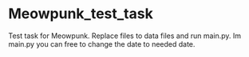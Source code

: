 # Meowpunk_test_task
Test task for Meowpunk.
Replace files to data files and run main.py.
Im main.py you can free to change the date to needed date.
